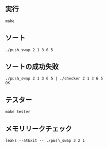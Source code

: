 ## 実行
```
make
```

## ソート
```
./push_swap 2 1 3 6 5
```

## ソートの成功失敗
```
./push_swap 2 1 3 6 5 | ./checker 2 1 3 6 5 
OK
```

## テスター
```
make tester
```

## メモリリークチェック
```
leaks --atExit -- ./push_swap 3 2 1   
```